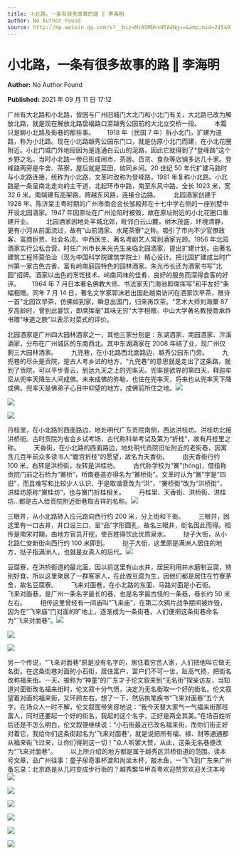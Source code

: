 ```yaml
---
title: 小北路，一条有很多故事的路 ‖ 李海明
author: No Author Found
source: http://mp.weixin.qq.com/s?__biz=MzA5MDkxNTA4Ng==&amp;mid=2454911470&amp;idx=1&amp;sn=2b1fe5724b6c465c6077edfcec197417&amp;chksm=87a2318fb0d5b8996320ee65bce45ac04cd2c400a90a79d12ea3d72712094c1e6f36293b4a9c#rd
---
```


# 小北路，一条有很多故事的路 ‖ 李海明

**Author:** No Author Found

**Published:** 2021 年 09 月 11 日 17:12

广州有大北路和小北路，皆因与广州旧城门大北门和小北门有关，大北路已改为解放北路，就是现在解放北路盘福路口至越秀公园前的大北立交桥一段。        本篇只是聊小北路及街巷的那些事。       1918 年（民国 7 年）拆小北门，扩建为道路，称为小北路。现在小北路越秀公园东门口，就是仿原小北门而建，在小北花圈附近。小北门城门外地段因为是连通白云山的泥路，因此它就得到了“登峰路”这个乡野之名。当时小北路一带已形成闹市，茶居、百货、食杂等店铺多达几十家。登峰路两旁是牛舍、茶寮，屋后就是菜田，如同乡间。20 世纪 50 年代扩建马路时与小北路连接，统称为小北路，文革时改称为登峰路，1981 年复称小北路。小北路是一条呈南北走向的主干道，北起环市中路，南至东风中路，全长 1023 米，宽 32.6 米。南端建有高架路，跨越东风路，连接仓边路。        北园酒家创建于 1928 年。陈济棠主粤时期的广州市商会会长邹殿邦在十七中学右侧的一座别墅中开设北园酒家。1947 年因原址在广州沦陷时被毁，故在原址附近的小北花圈口重建开业。        北园酒家因地处羊城北郊，毗邻白云山麓，树木茂盛，环境清静，更有小河从前面流过，故有"山前酒家、水尾茶寮"之称。吸引了市内不少官僚政客、富商巨贾、社会名流、中西医生、著名粤剧艺人常到酒家光顾。1956 年北园酒家实行公私合营。时任广州市长朱光先生亲临北园酒家，提出扩建计划。由著名建筑工程师莫伯治（现为中国科学院建筑学院士）精心设计。把北园扩建成当时广州第一家古色古香、富有岭南庭园特色的园林酒家。朱光市长还为酒家书写"北园"招牌。酒家以出色的烹饪技术、岭南风味的佳肴，良好的服务而深得食客的好评。       1964 年 7 月日本著名佛教大师、书法家天门海翁即席挥写"和平友好"条幅相赠。同年 7 月 14 日，著名文学家郭沫若出国赴越南访问在酒家饮早茶，赠诗一首"北园饮早茶，仿佛如到家，瞬息出国门，归来再饮茶。"艺术大师刘海粟 87 岁高龄时，曾到此宴饮，即席挥毫"其味无穷"大字相赠。中山大学著名教授商承祚书赠"味道之腴"以表示对菜式的评价。

北园酒家是广州四大园林酒家之一，其他三家分别是：东湖酒家、南园酒家、泮溪酒家，分布在广州城区的东南西北。其中东湖酒家在 2008 年结了业，现广州仅剩三大园林酒家。        九兜巷，在小北路西北面路边，越秀公园东门旁。        九兜巷的尽头是贡院，是古人考乡试的地方，“九兜巷”的意思就是走出了这条路，就到了贡院，可以平步青云，到达九天之上的兜率天。兜率是欲界的第四天，释迦牟尼从兜率天降生人间成佛。未来成佛的弥勒，也住在兜率天，将来也从兜率天下降成佛。兜率天是佛弟子心目中仰望的地方，成佛前所住之地。![](https://mmbiz.qpic.cn/mmbiz_jpg/PJWG74pLsMYZwlibu0j0PULI6wkf0XHEUgyeY6F5XVRE5e8KjUzlBTDakBAy1jumugibmbU4nKm6IK21xeib4Gn7A/640)

![](https://mmbiz.qpic.cn/mmbiz_jpg/PJWG74pLsMYZwlibu0j0PULI6wkf0XHEUB08ibagraBTesCKrIQGybyRNfA0Y4PY4OJ7BhoUWm4HKTbTKfaCEEmA/640)

![](https://mmbiz.qpic.cn/mmbiz_jpg/PJWG74pLsMYZwlibu0j0PULI6wkf0XHEUIgsgBgVmUQgfQiaU4Ae2mKwXSicJhtruml1RF4o4xZKWW0fqGMoV2Kzw/640)

丹桂里，在小北路的西面路边，地处明代广东贡院南侧，西达洪桂坊。洪桂坊北接洪桥街。古时贡院为省会乡试考场，古代称科举考试及第为“折桂”，故有丹桂里之称。        天香街，在小北路的西面路边，地处明代贡院旧址附近的老街巷，因寓含几百年前众多读书人“蟾宫折桂”的愿望，故名为天香街。        由天香街行约 100 米，右转是洪桥街，左转是洪桂坊。        古代称学校为“黉”(hóng)，借指称贡院门前之石桥为“黉桥”，桥南巷道亦得名为“黉桥街”。文革时认为“黉”字是“四旧”，而且难写和比较少人认识，于是取谐音改为“洪”，“黉桥街”改为“洪桥街”，洪桂坊原称“黉桂坊”，也与黉门折桂相关。        丹桂里、天香街、洪桥街、洪桂坊…都是古人给贡院附近街巷取吉祥的名称。![](https://mmbiz.qpic.cn/mmbiz_png/Ljib4So7yuWjTcP7OAeUWmnZJyGWyrvnA4R47TzWIz5ZGmFUk31zQFcYWs80lp3KZ64XwK7gAD0KGPnlt0fyYsQ/640?wx_fmt=png)

三眼井，从小北路转入应元路向西行约 200 米，分上街和下街。        三眼井，因这里有一口古井，井口设三口，呈“品”字形圆孔，故名三眼井，街名因此而得。相传是南宋时期，由地方官员开挖，使百姓得饮此优质泉水。        挞子大街，从小北路仁安新街向西行约 100 米即到。        挞子大街，这里原是满洲人居住的地方，挞子指满洲人，也就是女真人的后代。![](https://mmbiz.qpic.cn/mmbiz_jpg/PJWG74pLsMYZwlibu0j0PULI6wkf0XHEUibAI3ErpiajXhibKEDZaTZldk1uND5O9evwzrctnpBaQTbP3FibVo06yCQ/640)

豆腐寮，在洪桥街道的最北面，因以前这里有山水井，居民利用井水磨制豆腐，特别好食，所以这里聚居了一群客家人，在此做豆腐为生，因他们都是居住在竹寮茅舍，故名豆腐寮。        飞来对面巷，在小北路的东面，马路对面是小石街。        飞来对面巷，是广州一条名字最长的巷，也是名字最古怪的一条巷，巷长约 50 米左右。        相传这里曾经有一间庙叫“飞来庙”，在第二次鸦片战争期间被炸毁，因为在“飞来庙”门对面的旷地上，逐渐成为一条街巷，人们便把这条街巷命名为“飞来对面巷”。![](https://mmbiz.qpic.cn/mmbiz_png/Ljib4So7yuWhuRpVsUoqqUL6gdh18cOm4xhvm38IRPHGz9k3lOFuTic0pYZLXfAFSXbEjgaqPia2eNNeMmxeoyGUA/640?wx_fmt=png)

![](https://mmbiz.qpic.cn/mmbiz_gif/Ljib4So7yuWiaqdbyV0dgBWPRTibd3QicsYfOiaVeQ0xXEubdjmbgIEw9u8icRYgKdrZ2JGriak8Sa6UQV3wibwNTPYSTQ/640?wx_fmt=gif)

![](https://mmbiz.qpic.cn/mmbiz_jpg/PJWG74pLsMYZwlibu0j0PULI6wkf0XHEU3hViatH7EBSeflPG5OZVL5aOxdvkeSnw1zMbVB9ibLefcqkuqUQ7blyA/640)

另一个传说，“飞来对面巷”原是没有名字的，居住着穷苦人家，人们把他叫它做无名街。在这条街巷对面的小石街，居住富户，富户们不可一世，趾高气扬，把街名改称福来街。一天，被称为“神童”的广东才子伦文叙来到“无名街”探亲访友，当知道对面街改名福来街时，伦文叙十分气愤，决定为无名街取一个好的街名。伦文叙望着对面的福来街，又环顾左右，想了一下，然后执笔疾书“飞来对面巷”五个大字。在场众人一时不解，伦文叙面带笑容地说：“我今天替大家气一气福来街那班富人，同时还要起一个好的街名，我起的这个名字，正好是两全其美。”在场百姓听后还是不怎么明白，伦文叙便继续说：“小石街最近已改名福来街，而你们街正好对着它，我给你们这条街起名为‘飞来对面巷’，就是说把所有福、禄、财等通通都从福来街飞过来，让你们得到这一切！”众人听罢大赞，从此，这条无名巷便改为“飞来对面巷”。        以上所介绍的地方都是属于越秀区洪桥街道的范围。读本号文章，品广州往事：童子尿奇事杯渡和尚坐木杯，敲木鱼，一飞飞到广东来广州备忘录：北京路是从几时变成步行街的？越秀繁华甲吾粤欢迎赞赏欢迎关注本号![](https://mmbiz.qpic.cn/mmbiz_gif/Ljib4So7yuWiaqdbyV0dgBWPRTibd3QicsYffyGLTbbTvVpIibgsfSCbCxnrEiaFFdcaQLMcsGakyR4rsHkKzans22Cg/640?wx_fmt=gif)

![](https://mmbiz.qpic.cn/mmbiz_jpg/PJWG74pLsMYZwlibu0j0PULI6wkf0XHEUAaU2SqoAWpo8icFUOkPJ8gE7jpWHUlgTev5Eu4nj6lJq4DjLlyCLHiaQ/640)

![](https://mmbiz.qpic.cn/mmbiz_png/Ljib4So7yuWhmPaO5zASrtB7qgUv5z1MpPza9BNXbDY0Y6X2qvEOGa2lGDSUSycSiagv6Ql9ibD4I3qCTp9UAphDw/640?wx_fmt=png)

![](https://mmbiz.qpic.cn/mmbiz_gif/Ljib4So7yuWgAlf4UiciaLTOsArSwfwpdtL3dNRuc52yCRXgnPQNHFSVCHQVllHJmz4Tgjbk3Ymly3GAmNP1bJPOA/640?wx_fmt=gif)

![](https://mmbiz.qpic.cn/mmbiz_jpg/PJWG74pLsMYZwlibu0j0PULI6wkf0XHEUlD0afrbZfq3TDbHiaOTlAqFgjb2nKNlQGsj4NqC1icfnUpAwuq8hQNcQ/640)

![](https://mmbiz.qpic.cn/mmbiz_gif/Ljib4So7yuWgAlf4UiciaLTOsArSwfwpdtLQkBwMibJ8EHa3N4NicHUWXzLENKvibB4y51kI1ID8xEy83Spe3ImoxClQ/640?wx_fmt=gif)
